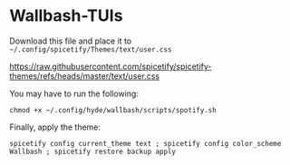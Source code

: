 # Wallbash-TUIs

Download this file and place it to `~/.config/spicetify/Themes/text/user.css`

https://raw.githubusercontent.com/spicetify/spicetify-themes/refs/heads/master/text/user.css

You may have to run the following:

`chmod +x ~/.config/hyde/wallbash/scripts/spotify.sh`

Finally, apply the theme:

`spicetify config current_theme text ; spicetify config color_scheme Wallbash ; spicetify restore backup apply`